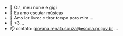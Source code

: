 - 👋 Olá, meu nome é gigi
- 👀 Eu amo escutar músicas
- 🌱 Amo ler livros e tirar tempo para mim ...
- 💞️ <3 ...
- 📫 contato: giovana.renata.souza@escola.pr.gov.br ...

<!---
gigirosazn/gigirosazn is a ✨ special ✨ repository because its `README.md` (this file) appears on your GitHub profile.
You can click the Preview link to take a look at your changes.
--->
